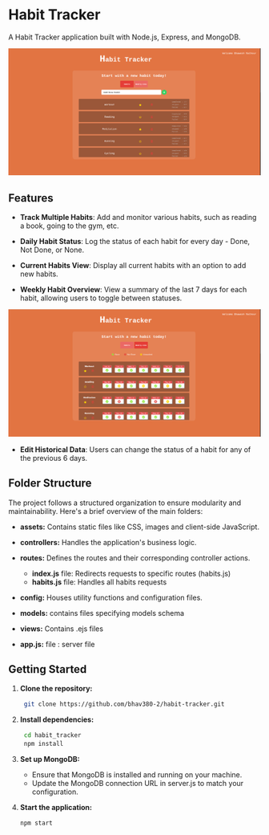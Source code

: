 # Habit Tracker

A  Habit Tracker application built with Node.js, Express, and MongoDB.


![View habits](/assets/readmeScreenShots/habitsList.png)


## Features

- **Track Multiple Habits**: Add and monitor various habits, such as reading a book, going to the gym, etc.

- **Daily Habit Status**: Log the status of each habit for every day - Done, Not Done, or None.

- **Current Habits View**: Display all current habits with an option to add new habits.

- **Weekly Habit Overview**: View a summary of the last 7 days for each habit, allowing users to toggle between statuses.



![View habits](/assets/readmeScreenShots/weekview.png)

- **Edit Historical Data**: Users can change the status of a habit for any of the previous 6 days.



## Folder Structure

The project follows a structured organization to ensure modularity and maintainability. Here's a brief overview of the main folders:

- **assets:** Contains static files like CSS, images and client-side JavaScript.

- **controllers:** Handles the application's business logic.

- **routes:** Defines the routes and their corresponding controller actions.
   - **index.js** file: Redirects requests to specific routes (habits.js)
   - **habits.js** file: Handles all habits requests

- **config:** Houses utility functions and configuration files.

- **models:** contains files specifying models schema

- **views:** Contains .ejs files

- **app.js:** file : server file


## Getting Started

1. **Clone the repository:**

   ```bash
    git clone https://github.com/bhav380-2/habit-tracker.git

2. **Install dependencies:**

   ```bash
    cd habit_tracker
    npm install
3. **Set up MongoDB:**

    - Ensure that MongoDB is installed and running on your machine.
    - Update the MongoDB connection URL in server.js to match your configuration.

4. **Start the application:**
    ```bash
    npm start